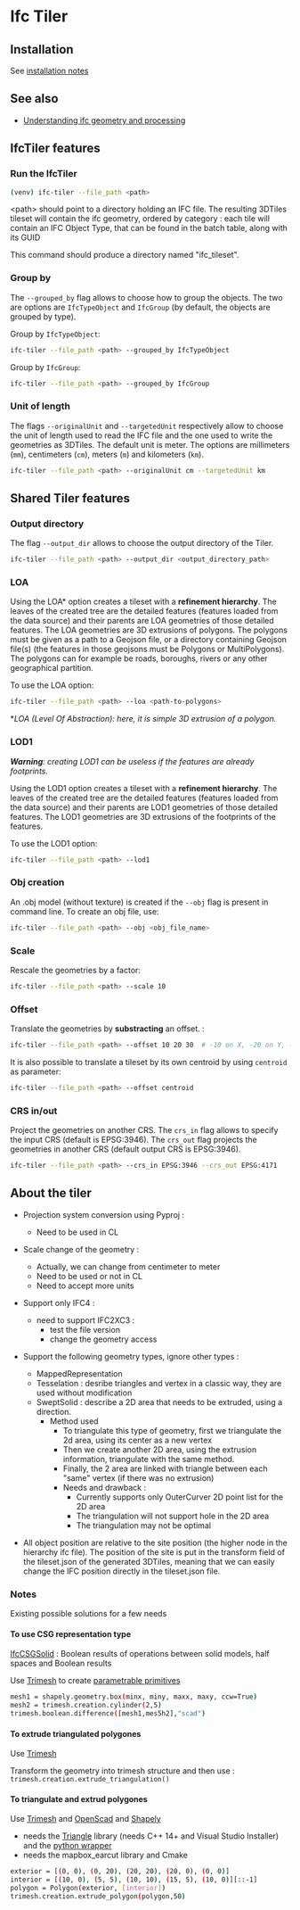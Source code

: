 # Ifc Tiler

## Installation

See [installation notes](https://github.com/VCityTeam/py3dtilers/blob/master/README.md)

## See also

- [Understanding ifc geometry and processing](IFC_Geometry.md)

## IfcTiler features

### Run the IfcTiler

```bash
(venv) ifc-tiler --file_path <path>
```

\<path\> should point to a directory holding an IFC file.
The resulting 3DTiles tileset will contain the ifc geometry, ordered by category :
each tile will contain an IFC Object Type, that can be found in the batch table, along with its GUID

This command should produce a directory named "ifc_tileset".

### Group by

The `--grouped_by` flag allows to choose how to group the objects. The two are options are `IfcTypeObject` and `IfcGroup` (by default, the objects are grouped by type).

Group by `IfcTypeObject`:

```bash
ifc-tiler --file_path <path> --grouped_by IfcTypeObject
```

Group by `IfcGroup`:

```bash
ifc-tiler --file_path <path> --grouped_by IfcGroup
```

### Unit of length

The flags `--originalUnit` and `--targetedUnit` respectively allow to choose the unit of length used to read the IFC file and the one used to write the geometries as 3DTiles. The default unit is meter. The options are millimeters (`mm`), centimeters (`cm`), meters (`m`) and kilometers (`km`).

```bash
ifc-tiler --file_path <path> --originalUnit cm --targetedUnit km
```

## Shared Tiler features

### Output directory

The flag `--output_dir` allows to choose the output directory of the Tiler.

```bash
ifc-tiler --file_path <path> --output_dir <output_directory_path>
```

### LOA

Using the LOA\* option creates a tileset with a __refinement hierarchy__. The leaves of the created tree are the detailed features (features loaded from the data source) and their parents are LOA geometries of those detailed features. The LOA geometries are 3D extrusions of polygons. The polygons must be given as a path to a Geojson file, or a directory containing Geojson file(s) (the features in those geojsons must be Polygons or MultiPolygons). The polygons can for example be roads, boroughs, rivers or any other geographical partition.

To use the LOA option:

```bash
ifc-tiler --file_path <path> --loa <path-to-polygons>
```

\*_LOA (Level Of Abstraction): here, it is simple 3D extrusion of a polygon._

### LOD1

___Warning__: creating LOD1 can be useless if the features are already footprints._

Using the LOD1 option creates a tileset with a __refinement hierarchy__. The leaves of the created tree are the detailed features (features loaded from the data source) and their parents are LOD1 geometries of those detailed features. The LOD1 geometries are 3D extrusions of the footprints of the features.

To use the LOD1 option:

```bash
ifc-tiler --file_path <path> --lod1
```

### Obj creation

An .obj model (without texture) is created if the `--obj` flag is present in command line. To create an obj file, use:

```bash
ifc-tiler --file_path <path> --obj <obj_file_name>
```

### Scale

Rescale the geometries by a factor:

```bash
ifc-tiler --file_path <path> --scale 10
```

### Offset

Translate the geometries by __substracting__ an offset. :

```bash
ifc-tiler --file_path <path> --offset 10 20 30  # -10 on X, -20 on Y, -30 on Z
```

It is also possible to translate a tileset by its own centroid by using `centroid` as parameter:

```bash
ifc-tiler --file_path <path> --offset centroid
```

### CRS in/out

Project the geometries on another CRS. The `crs_in` flag allows to specify the input CRS (default is EPSG:3946). The `crs_out` flag projects the geometries in another CRS (default output CRS is EPSG:3946).

```bash
ifc-tiler --file_path <path> --crs_in EPSG:3946 --crs_out EPSG:4171
```

## About the tiler

- Projection system conversion using Pyproj :
  - Need to be used in CL

- Scale change of the geometry :
  - Actually, we can change from centimeter to meter
  - Need to be used or not in CL
  - Need to accept more units

- Support only IFC4 :
  - need to support IFC2XC3 :
    - test the file version
    - change the geometry access

- Support the following geometry types, ignore other types :
  - MappedRepresentation
  - Tesselation : desribe triangles and vertex in a classic way, they are used without modification
  - SweptSolid : describe a 2D area that needs to be extruded, using a direction.
    - Method used
      - To triangulate this type of geometry, first we triangulate the 2d area, using its center as a new vertex
      - Then we create another 2D area, using the extrusion information, triangulate with the same method.
      - Finally, the 2 area are linked with triangle between each "same" vertex (if there was no extrusion)
      - Needs and drawback :
        - Currently supports only OuterCurver 2D point list for the 2D area
        - The triangulation will not support hole in the 2D area
        - The triangulation may not be optimal

- All object position are relative to the site position (the higher node in the hierarchy ifc file). The position of the site is put in the transform field of the tileset.json of the generated 3DTiles, meaning that we can easily change the IFC position directly in the tileset.json file.

### Notes

Existing possible solutions for a few needs

#### __To use CSG representation type__

[IfcCSGSolid](https://standards.buildingsmart.org/IFC/RELEASE/IFC4/ADD1/HTML/schema/ifcgeometricmodelresource/lexical/ifccsgsolid.htm) : Boolean results of operations between solid models, half spaces and Boolean results

Use [Trimesh](https://trimsh.org/index.html) to create [parametrable primitives](https://standards.buildingsmart.org/IFC/RELEASE/IFC4/ADD1/HTML/schema/ifcgeometricmodelresource/lexical/ifccsgprimitive3d.htm)

```bash
mesh1 = shapely.geometry.box(minx, miny, maxx, maxy, ccw=True) 
mesh2 = trimesh.creation.cylinder(2,5)
trimesh.boolean.difference([mesh1,mes5h2],"scad")
```

#### __To extrude triangulated polygones__

Use [Trimesh](https://trimsh.org/index.html)

Transform the geometry into trimesh structure and then use :  
```trimesh.creation.extrude_triangulation()```

#### __To triangulate and extrud polygones__

Use [Trimesh](https://trimsh.org/index.html) and [OpenScad](https://openscad.org/) and [Shapely](https://pypi.org/project/Shapely/)

- needs the [Triangle](https://www.cs.cmu.edu/~quake/triangle.html) library (needs C++ 14+ and Visual Studio Installer) and the [python wrapper](https://pypi.org/project/triangle/)
- needs the mapbox_earcut library and Cmake

```bash
exterior = [(0, 0), (0, 20), (20, 20), (20, 0), (0, 0)]
interior = [(10, 0), (5, 5), (10, 10), (15, 5), (10, 0)][::-1]
polygon = Polygon(exterior, [interior])
trimesh.creation.extrude_polygon(polygon,50)
```
